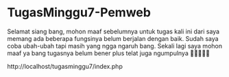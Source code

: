 # TugasMinggu7-Pemweb

Selamat siang bang, mohon maaf sebelumnya untuk tugas kali ini 
dari saya memang ada beberapa fungsinya belum berjalan dengan baik.
Sudah saya coba ubah-ubah tapi masih yang ngga ngaruh bang. 
Sekali lagi saya mohon maaf ya bang tugasnya belum bener plus telat juga ngumpulnya 🙇🏻‍♀️🙏🏻

http://localhost/tugasminggu7/index.php 
